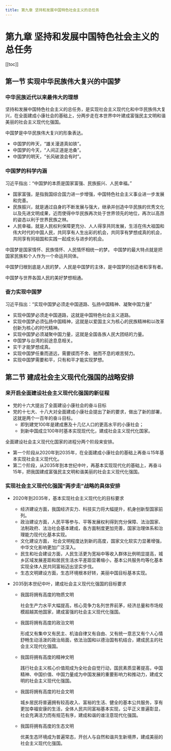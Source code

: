 ```yaml
---
title: 第九章 坚持和发展中国特色社会主义的总任务
--- 
```


#  第九章 坚持和发展中国特色社会主义的总任务
[[toc]]


## 第一节 实现中华民族伟大复兴的中国梦

### 中华民族近代以来最伟大的理想

坚持和发展中国特色社会主义的总任务，是实现社会主义现代化和中华民族伟大复兴，在全面建成小康社会的基础上，分两步走在本世界中叶建成富强民主文明和谐美丽的社会主义现代化强国。

中国梦是中华民族伟大复兴的形象表达。

- 中国梦的昨天，“雄关漫道真如铁”。
- 中国梦的今天，“人间正道是沧桑”。
- 中国梦的明天，“长风破浪会有时”。

### 中国梦的科学内涵

习近平指出：“中国梦的本质是国家富强、民族振兴、人民幸福。”

- 国家富强，是指我国综合国力进一步增强，中国特色社会主义事业进一步发展和完善。
- 民族振兴，就是通过自身的不断发展与强大，继承并创造中华民族的优秀文化以及先进文明成果，近而使得中华民族再次处于世界领先的地位，再次以高昂的姿态以利于世界民族之林。
- 人民幸福，就是人民权利保障更充分、人人得享共同发展，生活在伟大祖国和伟大时代的中国人民，共同享有人生出彩的机会，共同享有梦想成真的机会，共同享有同祖国和实践一起成长与进步的机会。

中国梦是国家情怀、民族情怀、人民情怀相统一的梦。
中国梦的最大特点就是把国家民族和个人作为一个命运共同体。

中国梦归根到底是人民的梦。人民是中国梦的主体，是中国梦的创造者和享有者。

中国梦与世界各国人民的美好梦想相通。

### 奋力实现中国梦

习近平指出：“实现中国梦必须走中国道路、弘扬中国精神、凝聚中国力量”

- 实现中国梦必须走中国道路，这就是中国特色社会主义道路。
- 实现中国梦必须弘扬中国精神，这就是以爱国主义为核心的民族精神和以改革创新为核心的时代精神。
- 实现中国梦必须凝聚中国力量，这就是全国各族人民大团结的力量。
- 中国梦与台湾的前途息息相关。
- 实干才能梦想成真。
- 实现中国梦任重而道远，需要锲而不舍、驰而不息的艰苦努力。
- 实现中国梦需要和平，只有和平才能实现梦想。

## 第二节 建成社会主义现代化强国的战略安排

### 来开启全面建设社会主义现代化强国的新征程

- 党的十六大提出了全面建设小康社会的奋斗目标
- 党的十七大、十八大对全面建成小康社会提出了新的要求，做出了新的部署，这就是两个一百年的奋斗目标。
    - 即到建党100年是建成惠及十几亿人口的更高水平的小康社会；
    - 到新中国成立100年时基本实现现代化，建成社会主义现代化国家。

全面建设社会主义现代化国家的进程分两个阶段来安排。
- 第一个阶段从2020年到2035年，在全面建成小康社会的基础上再奋斗15年基本实现社会主义现代化。
- 第二个阶段，从2035年到本世纪中叶，再基本实现现代化的基础上，再奋斗15年，把我国建成富强民主文明和谐美丽的社会主义现代化强国。

### 实现社会主义现代化强国“两步走”战略的具体安排

- 2020年到2035年，基本实现社会主义现代化的目标要求
    - 经济建设方面，我国经济实力、科技实力将大幅提升，机身创新型国家前列。
    - 政治建设方面，人民平等参与、平等发展权利得到充分保障、法治国家、法制政府、法治社会基本建成，各方面制度更加完善，国家治理体系和治理能力现代化基本实现。
    - 文化建设方面， 社会文明程度达到新的高度，国家文化软实力显著增强，中华文化影响更加广泛深入。
    - 民生和社会建设方面，人民生活更为宽裕中等收入群体比例明显提高，城乡区域发展差距和居民生活水平差距显著缩小，基本公共服务均等化基本实现全体人民共同富裕迈出坚实步伐。
    - 生态文明建设方面，生态环境根本好转，美丽中国目标基本实现。

- 2035到本世纪中叶，建成社会主义现代化强国的目标要求
    - 我国将拥有高度的物质文明

        社会生产力水平大幅提高，核心竞争力名列世界前茅，经济总量和市场规模超越其他国家，建成富强的社会主义现代化强国。

    - 我国将拥有高度的政治文明

        形成又有集中又有民主、机油自律又有自由、又有统一意志又有个人心情舒畅生动活泼的政治局面，依法治国和以德治国有机结合，建成民主的社会主义现代化强国。

    - 我国将拥有高度的精神文明

        践行社会主义核心价值观成为全社会自觉行动，国民素质显著提高，中国精神、中国价值、中国力量成为中国发展的重要影响力和推动力，建成文明的社会主义现代化强国。

    - 我国将拥有高度的社会文明

        城乡居民将普遍拥有较高收入、富裕的生活、健全的基本公共服务，享有更加幸福安康的生活，全体人民共同富裕基本实现，公平正义普遍彰显，社会充满活力而有规范有序，建成和谐的谁注意现代化强国。

    - 我国将拥有高度的生态文明

        优美生态环境成为普遍常态，开创人与自然和谐共生新境界，建成美丽的社会主义现代化强国。

